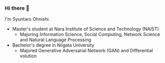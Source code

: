 ### Hi there 👋
I'm Syuntaro Ohnishi.
 - Master's student at Nara Institute of Science and Technology (NAIST)
   - Majoring Information Science, Social Computing, Network Science and Natural Language Processing
 - Bachelor's degree in Niigata University
   - Majored Generative Adversarial Network (GAN) and Differential volution
<!--
**sy-zvjkqv/sy-zvjkqv** is a ✨ _special_ ✨ repository because its `README.md` (this file) appears on your GitHub profile.

Here are some ideas to get you started:

- 🔭 I’m currently working on ...
- 🌱 I’m currently learning ...
- 👯 I’m looking to collaborate on ...
- 🤔 I’m looking for help with ...
- 💬 Ask me about ...
- 📫 How to reach me: ...
- 😄 Pronouns: ...
- ⚡ Fun fact: ...
-->
